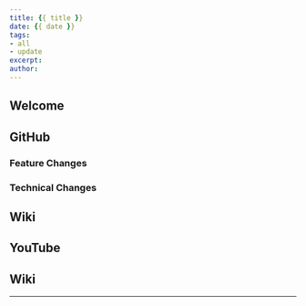 ```yaml
---
title: {{ title }}
date: {{ date }}
tags:
- all
- update
excerpt:
author:
---
```



Welcome
-------

GitHub
-------
### Feature Changes
### Technical Changes

Wiki
----
YouTube
----
Wiki
----
-----------------------------